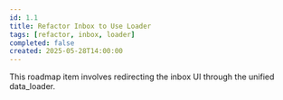 ```yaml
---
id: 1.1
title: Refactor Inbox to Use Loader
tags: [refactor, inbox, loader]
completed: false
created: 2025-05-28T14:00:00
---
```


This roadmap item involves redirecting the inbox UI through the unified data_loader. 